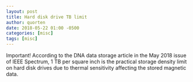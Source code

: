 ```yaml
---
layout: post
title: Hard disk drive TB limit
author: quorten
date: 2018-05-22 01:00 -0500
categories: [misc]
tags: [misc]
---
```


Important!  According to the DNA data storage article in the May 2018
issue of IEEE Spectrum, 1 TB per square inch is the practical storage
density limit on hard disk drives due to thermal sensitivity affecting
the stored magnetic data.
